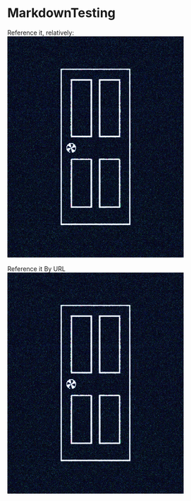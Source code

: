 # MarkdownTesting 


Reference it, relatively:
![Door opening](Open.gif)


Reference it By URL
![Door opening](https://github.com/thpeder/MarkdownTesting/raw/main/Open.gif)
